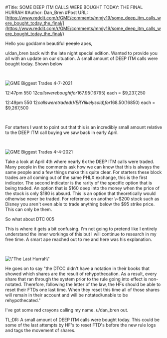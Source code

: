 #Title: SOME DEEP ITM CALLS WERE BOUGHT TODAY: THE FINAL HURRAH
#Author: Dan_Bren
#Post URL: [https://www.reddit.com/r/GME/comments/mmjy19/some_deep_itm_calls_were_bought_today_the_final/](https://www.reddit.com/r/GME/comments/mmjy19/some_deep_itm_calls_were_bought_today_the_final/)


Hello you goddamn beautiful ~~people~~ apes,

u/dan_bren back with the late night special edition. Wanted to provide you all with an update on our situation. A small amount of DEEP ITM calls were bought today. Shown below

&#x200B;

![ GME Biggest Trades 4-7-2021 ](https://preview.redd.it/27ua8vqjmvr61.jpg?width=1218&format=pjpg&auto=webp&s=52af84f7382502188576d704803f4efcedf6d5a7)

12:47pm 550 $12 calls were bought for 167.95 ($16795) each = $9,237,250

12:49pm 550 $12 calls were traded (VERY likely sold) for 168.50 ($16850) each = $9,267,500

&#x200B;

For starters I want to point out that this is an incredibly small amount relative to the DEEP ITM call buying we saw back in early April.

&#x200B;

![ GME Biggest Trades 4-4-2021 ](https://preview.redd.it/yua35eqlmvr61.jpg?width=1222&format=pjpg&auto=webp&s=56846474c85b772f6803299beaa243029d728bc7)

Take a look at April 4th where nearly 6x the DEEP ITM calls were traded.  Many people in the comments ask how we can know that this is always the same people and a few things make this quite clear. For starters these block trades are all coming out of the same PHLX exchange, this is the first indicator. The second indicator is the rarity of the specific option that is being traded. An option that is $160 deep into the money when the price of the stock is only $180 is absurd. This is an option that theoretically would otherwise never be traded. For reference on another \~$200 stock such as Disney you aren't even able to trade anything below the $95 strike price. This can only be them.

So what about DTC 005

This is where it gets a bit confusing. I'm not going to pretend like I entirely understand the inner workings of this but I will continue to research in my free time. A smart ape reached out to me and here was his explanation.

&#x200B;

![ \\"The Last Hurrah\\" ](https://preview.redd.it/nkiv6xgomvr61.jpg?width=647&format=pjpg&auto=webp&s=40ec4dad0039ad3e2ecbaecbb3357502c79d8d13)

He goes on to say "the DTCC didn't have a notation in their books that showed which shares are the result of rehypothecation. As a result, every share that ran through the system prior to the rule going into effect is non-notated. Therefore, following the letter of the law, the HFs should be able to reset their FTDs one last time. When they reset this time all of those shares will remain in their account and will be notated/unable to be rehypothecated."

 I've got some red crayons calling my name. u/dan_bren out.

TL;DR: A small amount of DEEP ITM calls were bought today. This could be some of the last attempts by HF's to reset FTD's before the new rule logs and tags the movement of shares.